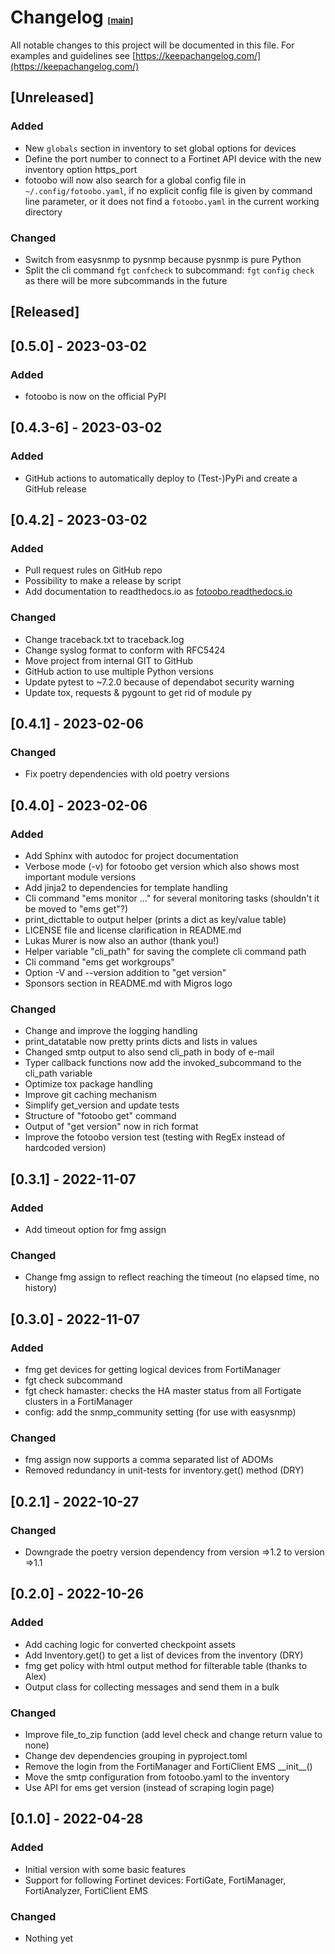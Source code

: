 # Changelog <span style="font-size:small">[[main](README.md)]</span>
 
All notable changes to this project will be documented in this file.
For examples and guidelines see [https://keepachangelog.com/](https://keepachangelog.com/)


## [Unreleased]

### Added

- New `globals` section in inventory to set global options for devices
- Define the port number to connect to a Fortinet API device with the new inventory option
  https_port
- fotoobo will now also search for a global config file in `~/.config/fotoobo.yaml`, if no explicit
  config file is given by command line parameter, or it does not find a `fotoobo.yaml` in the
  current working directory

### Changed

- Switch from easysnmp to pysnmp because pysnmp is pure Python
- Split the cli command `fgt` `confcheck` to subcommand: `fgt` `config` `check` as there will be
  more subcommands in the future


## [Released]

## [0.5.0] - 2023-03-02

### Added

- fotoobo is now on the official PyPI

## [0.4.3-6] - 2023-03-02

### Added

- GitHub actions to automatically deploy to (Test-)PyPi and create a GitHub release


## [0.4.2] - 2023-03-02

### Added

- Pull request rules on GitHub repo
- Possibility to make a release by script
- Add documentation to readthedocs.io as [fotoobo.readthedocs.io](https://fotoobo.readthedocs.io/)

### Changed

- Change traceback.txt to traceback.log
- Change syslog format to conform with RFC5424
- Move project from internal GIT to GitHub
- GitHub action to use multiple Python versions
- Update pytest to ~7.2.0 because of dependabot security warning
- Update tox, requests & pygount to get rid of module py


## [0.4.1] - 2023-02-06

### Changed

- Fix poetry dependencies with old poetry versions


## [0.4.0] - 2023-02-06

### Added

- Add Sphinx with autodoc for project documentation
- Verbose mode (-v) for fotoobo get version which also shows most important module versions
- Add jinja2 to dependencies for template handling
- Cli command "ems monitor ..." for several monitoring tasks (shouldn't it be moved to "ems get"?)
- print_dicttable to output helper (prints a dict as key/value table)
- LICENSE file and license clarification in README.md
- Lukas Murer is now also an author (thank you!)
- Helper variable "cli_path" for saving the complete cli command path
- Cli command "ems get workgroups"
- Option -V and --version addition to "get version"
- Sponsors section in README.md with Migros logo

### Changed

- Change and improve the logging handling
- print_datatable now pretty prints dicts and lists in values
- Changed smtp output to also send cli_path in body of e-mail 
- Typer callback functions now add the invoked_subcommand to the cli_path variable
- Optimize tox package handling
- Improve git caching mechanism
- Simplify get_version and update tests
- Structure of "fotoobo get" command
- Output of "get version" now in rich format
- Improve the fotoobo version test (testing with RegEx instead of hardcoded version)


## [0.3.1] - 2022-11-07

### Added

- Add timeout option for fmg assign

### Changed

- Change fmg assign to reflect reaching the timeout (no elapsed time, no history)


## [0.3.0] - 2022-11-07

### Added

- fmg get devices for getting logical devices from FortiManager
- fgt check subcommand
- fgt check hamaster: checks the HA master status from all Fortigate clusters in a FortiManager
- config: add the snmp_community setting (for use with easysnmp)

### Changed

- fmg assign now supports a comma separated list of ADOMs
- Removed redundancy in unit-tests for inventory.get() method (DRY)


## [0.2.1] - 2022-10-27

### Changed

- Downgrade the poetry version dependency from version =>1.2 to version =>1.1


## [0.2.0] - 2022-10-26

### Added

- Add caching logic for converted checkpoint assets
- Add Inventory.get() to get a list of devices from the inventory (DRY)
- fmg get policy with html output method for filterable table (thanks to Alex)
- Output class for collecting messages and send them in a bulk

### Changed

- Improve file_to_zip function (add level check and change return value to none)
- Change dev dependencies grouping in pyproject.toml
- Remove the login from the FortiManager and FortiClient EMS \_\_init\_\_()
- Move the smtp configuration from fotoobo.yaml to the inventory
- Use API for ems get version (instead of scraping login page)

## [0.1.0] - 2022-04-28
 
### Added
 
- Initial version with some basic features
- Support for following Fortinet devices: FortiGate, FortiManager, FortiAnalyzer, FortiClient EMS
 
### Changed

- Nothing yet
